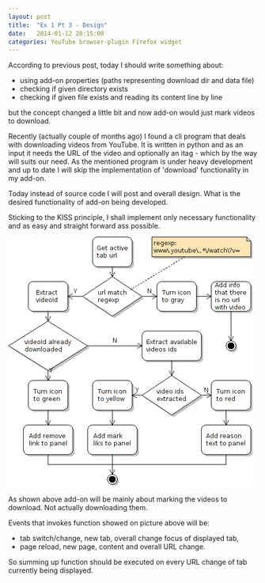 ```yaml
---
layout: post
title:  "Ex 1 Pt 3 - Design"
date:   2014-01-12 20:15:00
categories: YouTube browser-plugin Firefox widget
---
```


According to previous post, today I should write something about:

- using add-on properties (paths representing download dir and data file)
- checking if given directory exists
- checking if given file exists and reading its content line by line

but the concept changed a little bit and now add-on would just mark videos 
to download. 

Recently (actually couple of months ago) I found a cli 
program that deals with downloading videos from YouTube. It is written
in python and as an input it needs the URL of the video and optionally 
an itag - which by the way will suits our need. As the mentioned program is
under heavy development and up to date I will skip the implementation 
of 'download' functionality in my add-on.

Today instead of source code I will post and overall design. What is
the desired functionality of add-on being developed.

Sticking to the KISS principle, I shall implement only necessary
functionality and as easy and straight forward ass possible.

![Design image](/img/ex-1-pt-2-activity-diagram-1.png
"Design - function invoked on every possible event occurrence")

As shown above add-on will be mainly about marking the videos to download.
Not actually downloading them. 

Events that invokes function showed on picture above will be:

- tab switch/change, new tab, overall change focus of displayed tab,
- page reload, new page, content and overall URL change.

So summing up function should be executed on every URL change of tab
currently being displayed.
